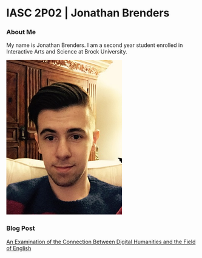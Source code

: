 # IASC 2P02 | Jonathan Brenders

### About Me

My name is Jonathan Brenders. I am a second year student enrolled in Interactive Arts and Science at Brock University. 

![](images/File_000.jpeg)

### Blog Post

[An Examination of the Connection Between Digital Humanities and the Field of English](blog.md)
